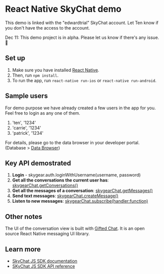# React Native SkyChat demo

This demo is linked with the "edwardtrial" SkyChat account. Let Ten know if you don't have the access to the account.

Dec 11: This demo project is in alpha. Please let us know if there's any issue. 🙏 

## Set up

1. Make sure you have installed [React Native](https://facebook.github.io/react-native/docs/getting-started.html). 
2. Then, run  `npm install`.
3. To run the app, run `react-native run-ios` or `react-native run-android`.

## Sample users

For demo purpose we have already created a few users in the app for you. Feel free to login as any one of them.

1. 'ten', '1234'
2. 'carrie', '1234'
3. 'patrick', '1234'

For details, please go to the data browser in your developer portal. (Database > [Data Browser](https://portal.skygear.io/app/edwardtrial/database/browser))

## Key API demostrated

1. **Login** - skygear.auth.loginWithUsername(username, password)
2. **Get all the conversations the current user has**: [skygearChat.getConversations()](https://docs.skygear.io/js/chat/reference/latest/class/lib/container.js~SkygearChatContainer.html#instance-method-getConversations)
3. **Get all the messages of a conversation**: [skygearChat.getMessages()](https://docs.skygear.io/js/chat/reference/latest/class/lib/container.js~SkygearChatContainer.html#instance-method-getMessages)
4. **Send text messages**: [skygearChat.createMessage()](https://docs.skygear.io/js/chat/reference/latest/class/lib/container.js~SkygearChatContainer.html#instance-method-createMessage)
5. **Listen to new messages**: [skygearChat.subscribe(handler:function)](https://docs.skygear.io/js/chat/reference/latest/class/lib/container.js~SkygearChatContainer.html#instance-method-subscribe)


## Other notes

The UI of the conversation view is built with [Gifted Chat](http://gifted.chat). It is an open source React Native messaging UI library.

## Learn more

- [SkyChat JS SDK documentation](https://docs.skygear.io/guides/auth/basics/js/)
- [SKyChat JS SDK API reference](https://docs.skygear.io/js/chat/reference/latest/)